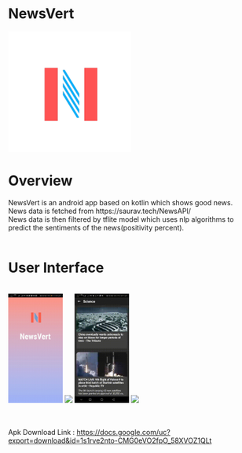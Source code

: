 # NewsVert


<img src="https://raw.githubusercontent.com/ayushvatsal/NewsVert/master/readme-images/logo_icon.png" width="250"/>

# Overview
<div>NewsVert is an android app based on kotlin which shows good news.</div>
<div>News data is fetched from https://saurav.tech/NewsAPI/</div>
<div>News data is then filtered by tflite model which uses nlp algorithms to predict the sentiments of the news(positivity percent).<div>
<br>

# User Interface

<br>
<img src="https://raw.githubusercontent.com/ayushvatsal/NewsVert/master/readme-images/news3.gif" width="22%"/>
<img src="https://docs.google.com/uc?export=download&id=1bNM86OjI6GB9Sdr7v_L4pMMoNMcv1GDP" width="22%"/>
<img src="https://raw.githubusercontent.com/ayushvatsal/NewsVert/master/readme-images/news1.gif" width="22%"/>
<img src="https://docs.google.com/uc?export=download&id=1aiEBNmSFGwAP_Gm-o3AN7dRz876Sq4I1" width="22%"/>
<br>
<br>
<br>


Apk Download Link : https://docs.google.com/uc?export=download&id=1s1rve2nto-CMG0eVO2fpO_58XVOZ1QLt
